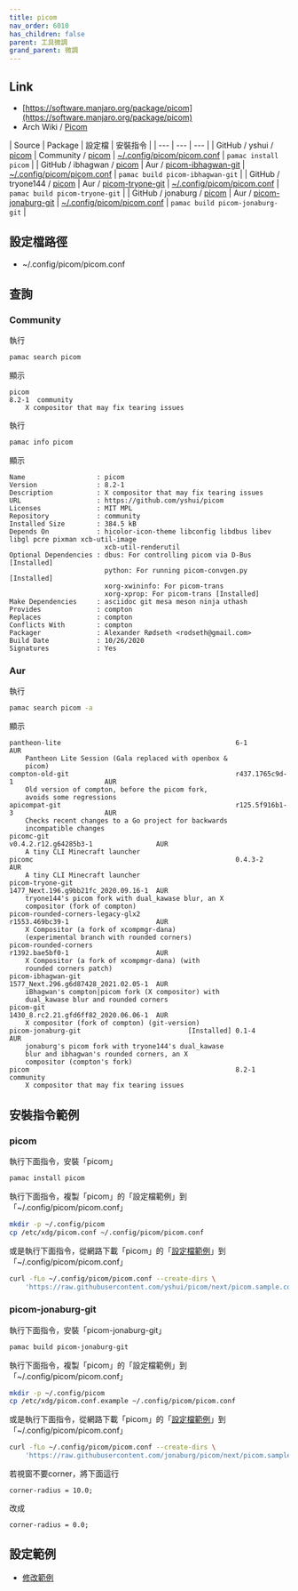 ```yaml
---
title: picom
nav_order: 6010
has_children: false
parent: 工具微調
grand_parent: 微調
---
```



## Link

* [https://software.manjaro.org/package/picom](https://software.manjaro.org/package/picom)
* Arch Wiki / [Picom](https://wiki.archlinux.org/title/Picom)

| Source | Package | 設定檔 | 安裝指令 |
| --- | --- | --- |
| GitHub / yshui / [picom](https://github.com/yshui/picom) | Community / [picom](https://archlinux.org/packages/community/x86_64/picom/) | [~/.config/picom/picom.conf](https://github.com/yshui/picom/blob/next/picom.sample.conf) | `pamac install picom` |
| GitHub / ibhagwan / [picom](https://github.com/ibhagwan/picom) | Aur / [picom-ibhagwan-git](https://aur.archlinux.org/packages/picom-ibhagwan-git/) | [~/.config/picom/picom.conf](https://github.com/ibhagwan/picom/blob/next-rebase/picom.sample.conf) | `pamac build picom-ibhagwan-git` |
| GitHub / tryone144 / [picom](https://github.com/tryone144/picom) | Aur / [picom-tryone-git](https://aur.archlinux.org/packages/picom-tryone-git/) | [~/.config/picom/picom.conf](https://github.com/tryone144/picom/blob/next/picom.sample.conf) | `pamac build picom-tryone-git` |
| GitHub / jonaburg / [picom](https://github.com/jonaburg/picom) | Aur / [picom-jonaburg-git](https://aur.archlinux.org/packages/picom-jonaburg-git/) | [~/.config/picom/picom.conf](https://github.com/jonaburg/picom/blob/next/picom.sample.conf) | `pamac build picom-jonaburg-git` |


## 設定檔路徑

* ~/.config/picom/picom.conf


## 查詢

### Community

執行

``` sh
pamac search picom
```

顯示

```
picom                                                                                  8.2-1  community
    X compositor that may fix tearing issues
```

執行

``` sh
pamac info picom
```

顯示

```
Name                  : picom
Version               : 8.2-1
Description           : X compositor that may fix tearing issues
URL                   : https://github.com/yshui/picom
Licenses              : MIT MPL
Repository            : community
Installed Size        : 384.5 kB
Depends On            : hicolor-icon-theme libconfig libdbus libev libgl pcre pixman xcb-util-image
                        xcb-util-renderutil
Optional Dependencies : dbus: For controlling picom via D-Bus [Installed]
                        python: For running picom-convgen.py [Installed]
                        xorg-xwininfo: For picom-trans
                        xorg-xprop: For picom-trans [Installed]
Make Dependencies     : asciidoc git mesa meson ninja uthash
Provides              : compton
Replaces              : compton
Conflicts With        : compton
Packager              : Alexander Rødseth <rodseth@gmail.com>
Build Date            : 10/26/2020
Signatures            : Yes
```

### Aur

執行

``` sh
pamac search picom -a
```

顯示

```
pantheon-lite                                            6-1                                  AUR
    Pantheon Lite Session (Gala replaced with openbox &
    picom)
compton-old-git                                          r437.1765c9d-1                       AUR
    Old version of compton, before the picom fork,
    avoids some regressions
apicompat-git                                            r125.5f916b1-3                       AUR
    Checks recent changes to a Go project for backwards
    incompatible changes
picomc-git                                               v0.4.2.r12.g64285b3-1                AUR
    A tiny CLI Minecraft launcher
picomc                                                   0.4.3-2                              AUR
    A tiny CLI Minecraft launcher
picom-tryone-git                                         1477_Next.196.g9bb21fc_2020.09.16-1  AUR
    tryone144's picom fork with dual_kawase blur, an X
    compositor (fork of compton)
picom-rounded-corners-legacy-glx2                        r1553.469bc39-1                      AUR
    X Compositor (a fork of xcompmgr-dana)
    (experimental branch with rounded corners)
picom-rounded-corners                                    r1392.bae5bf0-1                      AUR
    X Compositor (a fork of xcompmgr-dana) (with
    rounded corners patch)
picom-ibhagwan-git                                       1577_Next.296.g6d87428_2021.02.05-1  AUR
    iBhagwan's compton|picom fork (X compositor) with
    dual_kawase blur and rounded corners
picom-git                                                1430_8.rc2.21.gfd6ff82_2020.06.06-1  AUR
    X compositor (fork of compton) (git-version)
picom-jonaburg-git                           [Installed] 0.1-4                                AUR
    jonaburg's picom fork with tryone144's dual_kawase
    blur and ibhagwan's rounded corners, an X
    compositor (compton's fork)
picom                                                    8.2-1                                community
    X compositor that may fix tearing issues
```


## 安裝指令範例


### picom

執行下面指令，安裝「picom」

``` sh
pamac install picom
```

執行下面指令，複製「picom」的「設定檔範例」到「~/.config/picom/picom.conf」

``` sh
mkdir -p ~/.config/picom
cp /etc/xdg/picom.conf ~/.config/picom/picom.conf
```

或是執行下面指令，從網路下載「picom」的「[設定檔範例](https://github.com/yshui/picom/blob/next/picom.sample.conf)」到「~/.config/picom/picom.conf」

``` sh
curl -fLo ~/.config/picom/picom.conf --create-dirs \
	'https://raw.githubusercontent.com/yshui/picom/next/picom.sample.conf'
```

### picom-jonaburg-git

執行下面指令，安裝「picom-jonaburg-git」

``` sh
pamac build picom-jonaburg-git
```

執行下面指令，複製「picom」的「設定檔範例」到「~/.config/picom/picom.conf」

``` sh
mkdir -p ~/.config/picom
cp /etc/xdg/picom.conf.example ~/.config/picom/picom.conf
```

或是執行下面指令，從網路下載「picom」的「[設定檔範例](https://github.com/jonaburg/picom/blob/next/picom.sample.conf)」到「~/.config/picom/picom.conf」

``` sh
curl -fLo ~/.config/picom/picom.conf --create-dirs \
	'https://raw.githubusercontent.com/jonaburg/picom/next/picom.sample.conf'
```

若視窗不要corner，將下面這行

```
corner-radius = 10.0;
```

改成

```
corner-radius = 0.0;
```

## 設定範例

* [修改範例](https://github.com/samwhelp/note-about-manjaro/tree/gh-pages/_demo/adjustment/tool/picom/profile/)
